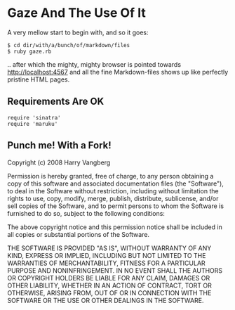 # Gaze And The Use Of It
A very mellow start to begin with, and so it goes:
    
    $ cd dir/with/a/bunch/of/markdown/files
    $ ruby gaze.rb
    
.. after which the mighty, mighty browser is pointed towards [http://localhost:4567](http://localhost:4567)
and all the fine Markdown-files shows up like perfectly pristine HTML pages.

## Requirements Are OK
    
    require 'sinatra'
    require 'maruku'

## Punch me! With a Fork!
Copyright (c) 2008 Harry Vangberg

Permission is hereby granted, free of charge, to any person
obtaining a copy of this software and associated documentation
files (the "Software"), to deal in the Software without
restriction, including without limitation the rights to use,
copy, modify, merge, publish, distribute, sublicense, and/or sell
copies of the Software, and to permit persons to whom the
Software is furnished to do so, subject to the following
conditions:

The above copyright notice and this permission notice shall be
included in all copies or substantial portions of the Software.

THE SOFTWARE IS PROVIDED "AS IS", WITHOUT WARRANTY OF ANY KIND,
EXPRESS OR IMPLIED, INCLUDING BUT NOT LIMITED TO THE WARRANTIES
OF MERCHANTABILITY, FITNESS FOR A PARTICULAR PURPOSE AND
NONINFRINGEMENT. IN NO EVENT SHALL THE AUTHORS OR COPYRIGHT
HOLDERS BE LIABLE FOR ANY CLAIM, DAMAGES OR OTHER LIABILITY,
WHETHER IN AN ACTION OF CONTRACT, TORT OR OTHERWISE, ARISING
FROM, OUT OF OR IN CONNECTION WITH THE SOFTWARE OR THE USE OR
OTHER DEALINGS IN THE SOFTWARE.
